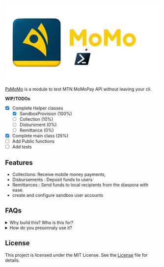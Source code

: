 [![repo_banner](./docs/images/momo_logo.png)](https://momodeveloper.mtn.com)

[PsMoMo](https://www.powershellgallery.com/packages/PsMoMo) is a module to test
MTN MoMoPay API without leaving your cli.

**WIP/TODOs**

- [x] Complete Helper classes
  - [x] SandboxProvision (100%)
  - [ ] Collection (10%)
  - [ ] Disbursment (0%)
  - [ ] Remittance (0%)
- [x] Complete main class (25%)
- [ ] Add Public functions
- [ ] Add tests

## Features

- Collections: Receive mobile money payments,
- Disbursements : Deposit funds to users
- Remittances : Send funds to local recipients from the diaspora with ease.
- create and configure sandbox user accounts

## FAQs

<details>
  <summary>Why build this? Who is this for?</summary>

⤷ **Answer goes here**

- Foo
- Bar

`Explain important topic`

</details>

<details>
  <summary>How do you presonnaly use it?</summary>

⤷ **Answer goes here**

- Foo
- Bar

`Example`:

```js
function logSomething(something) {
  console.log("Something", something);
}
```

</details>

## License

This project is licensed under the MIT License. See the
[License](https://alainQtec.MIT-license.org) file for details.
